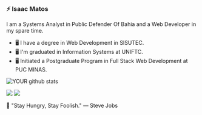 ### ⚡ Isaac Matos

I am a Systems Analyst in Public Defender Of Bahia and a Web Developer in my spare time.

- 🖥️ I have a degree in Web Development in SISUTEC.
- 🖥️ I'm graduated in Information Systems at UNIFTC.
- 🖥️ Initiated a Postgraduate Program in Full Stack Web Development at PUC MINAS.

![YOUR github stats](https://github-readme-stats.vercel.app/api?username=oberyn-m)

[<img src="https://img.shields.io/badge/twitter-%231DA1F2.svg?&style=for-the-badge&logo=twitter&logoColor=white" />](https://twitter.com/ic_matos)
[<img src="https://img.shields.io/badge/linkedin-%230077B5.svg?&style=for-the-badge&logo=linkedin&logoColor=white" />](https://www.linkedin.com/in/isaac-matos-568b6911a/)

🚀 "Stay Hungry, Stay Foolish." ― Steve Jobs
